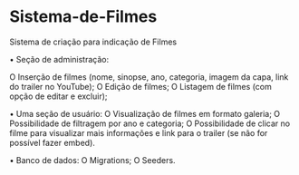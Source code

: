 # Sistema-de-Filmes
Sistema de criação para indicação de Filmes

• Seção de administração:

O Inserção de filmes (nome, sinopse, ano, categoria, imagem da capa, link do trailer no YouTube);
O Edição de filmes;
O Listagem de filmes (com opção de editar e excluir);

• Uma seção de usuário:
O Visualização de filmes em formato galeria;
O Possibilidade de filtragem por ano e categoria;
O Possibilidade de clicar no filme para visualizar mais informações e link para o trailer (se não for
possível fazer embed).

• Banco de dados:
O Migrations;
O Seeders.

